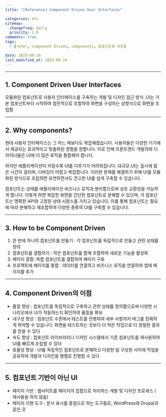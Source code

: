 ```yaml
---
title: "[Reference] Component Driven User Interfaces"

categories: etc
sitemap:
  changefreq: daily
  priority: 1.0
comments: true
tags:
  - [refer, Component Driven, components, 컴포넌트화 이유]

date: 2023-09-19
last_modified_at: 2023-09-19
---
```


---

## 1. Component Driven User Interfaces

모듈화된 컴포넌트로 사용자 인터페이스를 구축하는 개발 및 디자인 접근 방식. UI는 기본 컴포넌트부터 시작하여 점진적으로 조합하여 화면을 구성하는 상향식으로 화면을 조립함

---

## 2. Why components?

현대 사용자 인터페이스는 그 어느 때보다도 복잡해졌습니다. 사용자들은 다양한 기기에서 제공되는 효과적이고 맞춤화된 경험을 원합니다. 이로 인해 프론트엔드 개발자와 디자이너들은 UI에 더 많은 로직을 통합해야 합니다.

하지만 애플리케이션이 커질수록 UI를 다루기가 어려워집니다. 대규모 UI는 출시에 많은 시간이 걸리며, 디버깅이 어렵고 복잡합니다. 이러한 문제를 해결하기 위해 UI를 모듈화된 방식으로 조립하면 유연하면서도 견고한 UI를 쉽게 구축할 수 있습니다.

컴포넌트는 상태를 애플리케이션 비즈니스 로직과 분리함으로써 상호 교환성을 가능하게 합니다. 이렇게 하면 복잡한 화면을 간단한 컴포넌트로 분해할 수 있으며, 각 컴포넌트는 명확한 API와 고정된 상태 시퀀스를 가지고 있습니다. 이를 통해 컴포넌트는 필요에 따라 분해하고 재조합하여 다양한 종류의 UI를 구축할 수 있습니다.

---

## 3. How to be Component Driven

1. 한 번에 하나의 컴포넌트를 만들기 : 각 컴포넌트를 독립적으로 만들고 관련 상태를 정의
2. 컴포넌트를 결합하기 : 작은 컴포넌트를 함께 조합하여 새로운 기능을 활성화
3. 페이지 결합: 복합 컴포넌트를 결합하여 페이지 구축
4. 프로젝트에 페이지를 통합 : 데이터를 연결하고 비즈니스 로직을 연결하여 앱에 페이지를 추가

---

## 4. Component Driven의 이점

- 품질 향상 : 컴포넌트를 독립적으로 구축하고 관련 상태를 정의함으로써 다양한 시나리오에서 UI가 작동하는지 확인하여 품질을 확보
- 내구성 향상 : 컴포넌트 수준에서 테스트를 진행하여 세부 사항까지 버그를 정확하게 파악할 수 있습니다. 화면을 테스트하는 것보다 더 적은 작업으로 더 정밀한 결과를 얻을 수 있다
- 속도 향상 : 컴포넌트 라이브러리나 디자인 시스템에서 기존 컴포넌트를 재사용하여 UI를 빠르게 조립할 수 있다
- 효율성 향상 : UI를 독립적인 컴포넌트로 분해하고 다양한 팀 구성원 사이에 작업을 공유하여 개발과 디자인을 병렬로 진행할 수 있다

---

## 5. 컴포넌트 기반이 아닌 UI

- 페이지 기반 : 웹사이트를 페이지의 집합으로 처리하는 개발 및 디자인 프로세스 ( 재사용을 하지 않음)
- 페이지 지향 도구 : 문서 표시를 중점으로 하는 도구들로, WordPress와 Drupal과 같은 것
